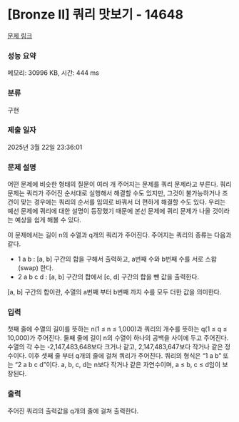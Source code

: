 # [Bronze II] 쿼리 맛보기 - 14648 

[문제 링크](https://www.acmicpc.net/problem/14648) 

### 성능 요약

메모리: 30996 KB, 시간: 444 ms

### 분류

구현

### 제출 일자

2025년 3월 22일 23:36:01

### 문제 설명

<p>어떤 문제에 비슷한 형태의 질문이 여러 개 주어지는 문제를 쿼리 문제라고 부른다. 쿼리 문제는 쿼리가 주어진 순서대로 실행해서 해결할 수도 있지만, 그것이 불가능하거나 조건이 맞는 경우에는 쿼리의 순서를 임의로 바꿔서 더 편하게 해결할 수도 있다. 우리는 예선 문제에 쿼리에 대한 설명이 등장했기 때문에 본선 문제에 쿼리 문제가 나올 것이라는 예상을 쉽게 해볼 수 있다.</p>

<p>이 문제에서는 길이 n의 수열과 q개의 쿼리가 주어진다. 주어지는 쿼리의 종류는 다음과 같다.</p>

<ul>
	<li>1 a b : [a, b] 구간의 합을 구해서 출력하고, a번째 수와 b번째 수를 서로 스왑(swap) 한다.</li>
	<li>2 a b c d : [a, b] 구간의 합에서 [c, d] 구간의 합을 뺀 값을 출력한다.</li>
</ul>

<p>[a, b] 구간의 합이란, 수열의 a번째 부터 b번째 까지 수를 모두 더한 값을 의미한다.</p>

### 입력 

 <p>첫째 줄에 수열의 길이를 뜻하는 n(1 ≤ n ≤ 1,000)과 쿼리의 개수를 뜻하는 q(1 ≤ q ≤ 10,000)가 주어진다. 둘째 줄에 길이 n의 수열이 하나의 공백을 사이에 두고 주어진다. 수열의 각 수는 -2,147,483,648보다 크거나 같고, 2,147,483,647보다 작거나 같은 정수이다. 이후 셋째 줄 부터 q개의 줄에 걸쳐 쿼리가 주어진다. 쿼리의 형식은 “1 a b” 또는 “2 a b c d”이다. a, b, c, d는 n보다 작거나 같은 자연수이며, a ≤ b, c ≤ d임이 보장된다.</p>

### 출력 

 <p>주어진 쿼리의 출력값을 q개의 줄에 걸쳐 출력한다.</p>

